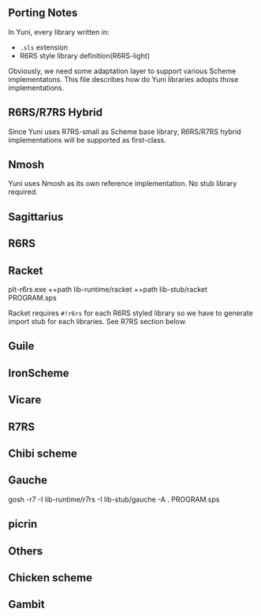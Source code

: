 Porting Notes
-------------

In Yuni, every library written in:

* `.sls` extension
* R6RS style library definition(R6RS-light)

Obviously, we need some adaptation layer to support various Scheme implementatons. This file describes how do Yuni libraries adopts those implementations.

R6RS/R7RS Hybrid
----------------

Since Yuni uses R7RS-small as Scheme base library, R6RS/R7RS hybrid implementations will be supported as first-class.

## Nmosh

Yuni uses Nmosh as its own reference implementation. No stub library required.

## Sagittarius

R6RS
----

## Racket

 plt-r6rs.exe ++path lib-runtime/racket ++path lib-stub/racket PROGRAM.sps

Racket requires `#!r6rs` for each R6RS styled library so we have to generate import stub for each libraries. See R7RS section below.

## Guile

## IronScheme

## Vicare

R7RS
----

## Chibi scheme

## Gauche

 gosh -r7 -I lib-runtime/r7rs -I lib-stub/gauche -A . PROGRAM.sps

## picrin

Others
------

## Chicken scheme

## Gambit

